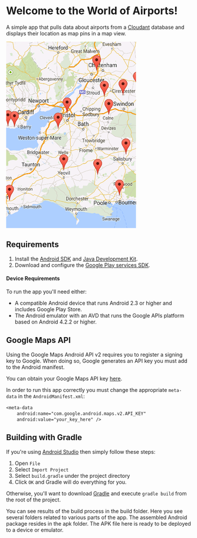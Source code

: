 # Welcome to the World of Airports!

A simple app that pulls data about airports from a [Cloudant](https://cloudant.com) database and displays their location as map pins in a map view.

![](app.png?raw=true)

## Requirements

1. Install the [Android SDK](https://developer.android.com/sdk/index.html) and [Java Development Kit](http://www.oracle.com/technetwork/java/javase/downloads/jdk7-downloads-1880260.html).
2. Download and configure the [Google Play services SDK](https://developer.android.com/sdk/installing/adding-packages.html).

#### Device Requirements
To run the app you'll need either:
 - A compatible Android device that runs Android 2.3 or higher and includes Google Play Store.
 - The Android emulator with an AVD that runs the Google APIs platform based on Android 4.2.2 or higher.

## Google Maps API

Using the Google Maps Android API v2 requires you to register a signing key to Google. When doing so, Google generates an API key you must add to the Android manifest.

You can obtain your Google Maps API key [here](https://developers.google.com/maps/documentation/android/start#obtain_a_google_maps_api_key).

In order to run this app correctly you must change the appropriate `meta-data` in the `AndroidManifest.xml`:

	<meta-data
	    android:name="com.google.android.maps.v2.API_KEY"
	    android:value="your_key_here" />

## Building with Gradle

If you're using [Android Studio](http://developer.android.com/sdk/index.html) then simply follow these steps:

1. Open `File`
2. Select `Import Project`
3. Select `build.gradle` under the project directory
4. Click `OK` and Gradle will do everything for you.

Otherwise, you'll want to download [Gradle](https://www.gradle.org/downloads) and execute ``gradle build`` from the root of the project.

You can see results of the build process in the build folder. Here you see several folders related to various parts of the app. The assembled Android package resides in the apk folder. The APK file here is ready to be deployed to a device or emulator.
